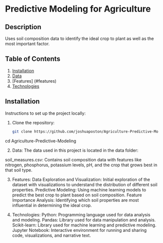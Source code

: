 # Predictive Modeling for Agriculture

## Description
Uses soil composition data to identify the ideal crop to plant as well as the most important factor.

## Table of Contents
1. [Installation](#installation)
2. [Data](#data)
3. [Features] (#features)
4. [Technologies](#technologies)


## Installation
Instructions to set up the project locally:

1. Clone the repository:
   ```bash
   git clone https://github.com/joshuaposton/Agriculture-Predictive-Modeling
cd Agriculture-Predictive-Modeling

2. Data:
The data used in this project is located in the data folder:

soil_measures.csv: Contains soil composition data with features like nitrogen, phosphorus, potassium levels, pH, and the crop that grows best in that soil type.

3. Features:
	Data Exploration and Visualization: Initial exploration of the dataset with visualizations to understand the distribution of different soil properties.
	Predictive Modeling: Using machine learning models to predict the best crop to plant based on soil composition.
	Feature Importance Analysis: Identifying which soil properties are most influential in determining the ideal crop.

4. Technologies:
	Python: Programming language used for data analysis and modeling.
	Pandas: Library used for data manipulation and analysis.
	Scikit-learn: Library used for machine learning and predictive modeling.
	Jupyter Notebook: Interactive environment for running and sharing code, visualizations, and narrative text.